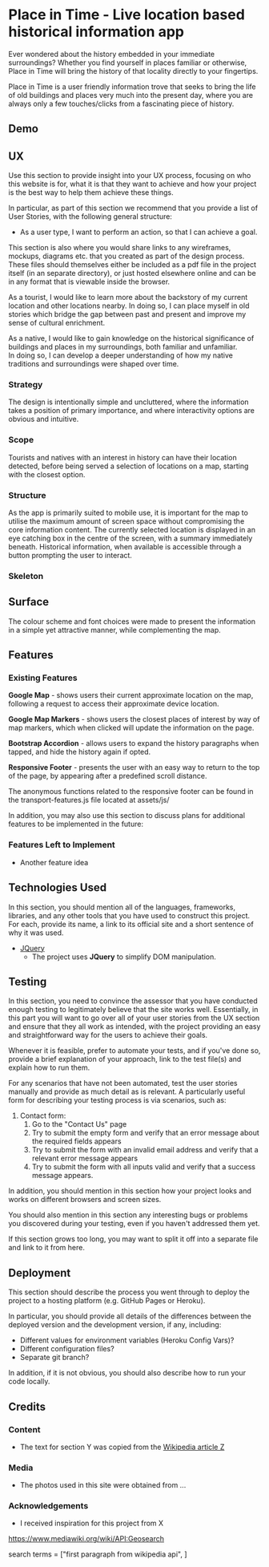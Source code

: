 # Place in Time - Live location based historical information app

Ever wondered about the history embedded in your immediate surroundings? Whether you find yourself in places familiar or otherwise, 
Place in Time will bring the history of that locality directly to your fingertips.      

Place in Time is a user friendly information trove that seeks to bring the life of old buildings and places very much into the present day, 
where you are always only a few touches/clicks from a fascinating piece of history.


## Demo

## UX
 
Use this section to provide insight into your UX process, focusing on who this website is for, what it is that they want to achieve and how your project is the best way to help them achieve these things.

In particular, as part of this section we recommend that you provide a list of User Stories, with the following general structure:
- As a user type, I want to perform an action, so that I can achieve a goal.

This section is also where you would share links to any wireframes, mockups, diagrams etc. that you created as part of the design process. These files should themselves either be included as a pdf file in the project itself (in an separate directory), or just hosted elsewhere online and can be in any format that is viewable inside the browser.


As a tourist, I would like to learn more about the backstory of my current location and other locations nearby. 
In doing so, I can place myself in old stories which bridge the gap between past and present and improve my sense of cultural enrichment.       

As a native, I would like to gain knowledge on the historical significance of buildings and places in my surroundings, both familiar and unfamiliar.        
In doing so, I can develop a deeper understanding of how my native traditions and surroundings were shaped over time.

### Strategy
The design is intentionally simple and uncluttered, where the information takes a position of primary importance, 
and where interactivity options are obvious and intuitive.

### Scope
Tourists and natives with an interest in history can have their location detected, before being served a selection of locations on a map, 
starting with the closest option.

### Structure
As the app is primarily suited to mobile use, it is important for the map to utilise the maximum amount of screen space without compromising the core information content. 
The currently selected location is displayed in an eye catching box in the centre of the screen, with a summary immediately beneath. Historical information, 
when available is accessible through a button prompting the user to interact.

### Skeleton
## Surface
The colour scheme and font choices were made to present the information in a simple yet attractive manner, while complementing the map.

## Features
 
### Existing Features
**Google Map** - shows users their current approximate location on the map, following a request to access their approximate device location.        

**Google Map Markers** - shows users the closest places of interest by way of map markers, which when clicked will update the information on the page.      

**Bootstrap Accordion** - allows users to expand the history paragraphs when tapped, and hide the history again if opted.       

**Responsive Footer** - presents the user with an easy way to return to the top of the page, by appearing after a predefined scroll distance.       

The anonymous functions related to the responsive footer can be found in the transport-features.js file located at assets/js/       

In addition, you may also use this section to discuss plans for additional features to be implemented in the future:

### Features Left to Implement
- Another feature idea

## Technologies Used

In this section, you should mention all of the languages, frameworks, libraries, and any other tools that you have used to construct this project. For each, provide its name, a link to its official site and a short sentence of why it was used.

- [JQuery](https://jquery.com)
    - The project uses **JQuery** to simplify DOM manipulation.


## Testing

In this section, you need to convince the assessor that you have conducted enough testing to legitimately believe that the site works well. Essentially, in this part you will want to go over all of your user stories from the UX section and ensure that they all work as intended, with the project providing an easy and straightforward way for the users to achieve their goals.

Whenever it is feasible, prefer to automate your tests, and if you've done so, provide a brief explanation of your approach, link to the test file(s) and explain how to run them.

For any scenarios that have not been automated, test the user stories manually and provide as much detail as is relevant. A particularly useful form for describing your testing process is via scenarios, such as:

1. Contact form:
    1. Go to the "Contact Us" page
    2. Try to submit the empty form and verify that an error message about the required fields appears
    3. Try to submit the form with an invalid email address and verify that a relevant error message appears
    4. Try to submit the form with all inputs valid and verify that a success message appears.

In addition, you should mention in this section how your project looks and works on different browsers and screen sizes.

You should also mention in this section any interesting bugs or problems you discovered during your testing, even if you haven't addressed them yet.

If this section grows too long, you may want to split it off into a separate file and link to it from here.

## Deployment

This section should describe the process you went through to deploy the project to a hosting platform (e.g. GitHub Pages or Heroku).

In particular, you should provide all details of the differences between the deployed version and the development version, if any, including:
- Different values for environment variables (Heroku Config Vars)?
- Different configuration files?
- Separate git branch?

In addition, if it is not obvious, you should also describe how to run your code locally.


## Credits

### Content
- The text for section Y was copied from the [Wikipedia article Z](https://en.wikipedia.org/wiki/Z)

### Media
- The photos used in this site were obtained from ...

### Acknowledgements

- I received inspiration for this project from X

https://www.mediawiki.org/wiki/API:Geosearch

search terms = ["first paragraph from wikipedia api", ]
